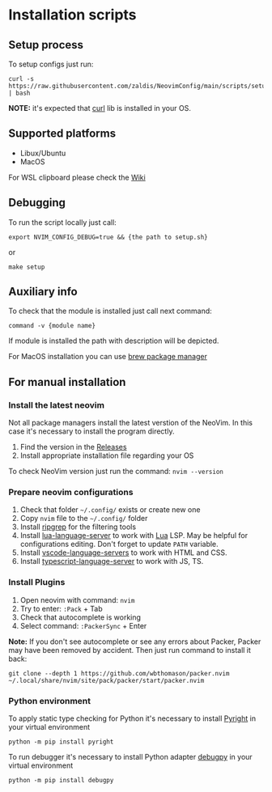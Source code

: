 # Installation scripts

## Setup process

To setup configs just run:

```shell
curl -s https://raw.githubusercontent.com/zaldis/NeovimConfig/main/scripts/setup.sh | bash
```

**NOTE:** it's expected that [curl](https://curl.se/) lib is installed in your OS.


## Supported platforms

- Libux/Ubuntu
- MacOS 

For WSL clipboard please check the [Wiki](https://github.com/neovim/neovim/wiki/FAQ#how-to-use-the-windows-clipboard-from-wsl)


## Debugging

To run the script locally just call:

```shell
export NVIM_CONFIG_DEBUG=true && {the path to setup.sh}
```
or

```shell
make setup
```


## Auxiliary info

To check that the module is installed just call next command:

```shell
command -v {module name}
```

If module is installed the path with description will be depicted.

For MacOS installation you can use [brew package manager](https://formulae.brew.sh/formula/coreutils)


## For manual installation

### Install the latest neovim

Not all package managers install the latest verstion of the NeoVim. In this case it's necessary to install the program directly.

1. Find the version in the [Releases](https://github.com/neovim/neovim/releases)
2. Install appropriate installation file regarding your OS

To check NeoVim version just run the command: `nvim --version`

### Prepare neovim configurations

1. Check that folder `~/.config/` exists or create new one
1. Copy `nvim` file to the `~/.config/` folder
1. Install [ripgrep](https://github.com/BurntSushi/ripgrep) for the filtering tools
1. Install [lua-language-server](https://github.com/LuaLS/lua-language-server) to work with [Lua](https://www.lua.org/) LSP. May be helpful for configurations editing. Don't forget to update `PATH` variable.
1. Install [vscode-language-servers](https://github.com/hrsh7th/vscode-langservers-extracted) to work with HTML and CSS.
1. Install [typescript-language-server](https://github.com/typescript-language-server/typescript-language-server) to work with JS, TS.

### Install Plugins

1. Open neovim with command: `nvim`
2. Try to enter: `:Pack` + Tab
3. Check that autocomplete is working
4. Select command: `:PackerSync` + Enter

**Note:** If you don't see autocomplete or see any errors about Packer, Packer may have been removed by accident. Then just run command to install it back:
```shell
git clone --depth 1 https://github.com/wbthomason/packer.nvim ~/.local/share/nvim/site/pack/packer/start/packer.nvim
```

### Python environment

To apply static type checking for Python it's necessary to install [Pyright](https://pypi.org/project/pyright/) in your virtual environment

```shell
python -m pip install pyright
```

To run debugger it's necessary to install Python adapter [debugpy](https://github.com/microsoft/debugpy/) in your virtual environment

```shell
python -m pip install debugpy
```
